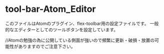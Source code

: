 # tool-bar-Atom_Editor

このファイルはAtomのプラグイン、flex-toolbar用の設定ファイルです。
一般的なエディターとしてのツールボタンを設定しています。

//Atomの勉強の為に公開している側面が強いので頻繁に更新・破損・放置の可能性がありますのでご注意下さい。
